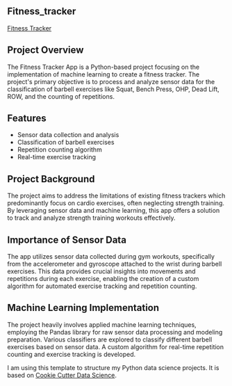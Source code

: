 ## Fitness_tracker


[Fitness Tracker](https://drive.google.com/drive/my-drive)

## Project Overview

The Fitness Tracker App is a Python-based project focusing on the implementation of machine learning to create a fitness tracker. The project's primary objective is to process and analyze sensor data for the classification of barbell exercises like Squat, Bench Press, OHP, Dead Lift, ROW, and the counting of repetitions.


## Features
  
* Sensor data collection and analysis
* Classification of barbell exercises
* Repetition counting algorithm
* Real-time exercise tracking


## Project Background

The project aims to address the limitations of existing fitness trackers which predominantly focus on cardio exercises, often neglecting strength training. 
By leveraging sensor data and machine learning, this app offers a solution to track and analyze strength training workouts effectively.

## Importance of Sensor Data

The app utilizes sensor data collected during gym workouts, specifically from the accelerometer and gyroscope attached to the wrist during barbell exercises. This data provides crucial insights into movements and repetitions during each exercise, enabling the creation of a custom algorithm for automated exercise tracking and repetition counting.


## Machine Learning Implementation

The project heavily involves applied machine learning techniques, employing the Pandas library for raw sensor data processing and modeling preparation. Various classifiers are explored to classify different barbell exercises based on sensor data. A custom algorithm for real-time repetition counting and exercise tracking is developed.


I am using this template to structure my Python data science projects. It is based on [Cookie Cutter Data Science](https://drivendata.github.io/cookiecutter-data-science/).
